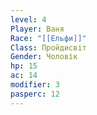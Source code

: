 ```yaml
---
level: 4
Player: Ваня
Race: "[[Ельфи]]"
Class: Пройдисвіт
Gender: Чоловік
hp: 15
ac: 14
modifier: 3
pasperc: 12
---
```

